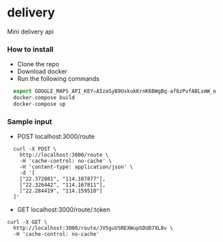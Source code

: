 # delivery
Mini delivery api

### How to install

 - Clone the repo
 - Download docker
 - Run the following commands

``` javascript
  export GOOGLE_MAPS_API_KEY=AIzaSyB9UskukKrnK6BWgBq-af8zPvfABLsmW_o
  docker-compose build
  docker-compose up
```

### Sample input

* POST localhost:3000/route
```
  curl -X POST \
    http://localhost:3000/route \
    -H 'cache-control: no-cache' \
    -H 'content-type: application/json' \
    -d '[
    ["22.372081", "114.107877"],
    ["22.326442", "114.167811"],
    ["22.284419", "114.159510"]
  ]'
```

* GET localhost:3000/route/:token
```
curl -X GET \
  http://localhost:3000/route/JV5guVSREXWupSDUD7XL8v \
  -H 'cache-control: no-cache'
```
